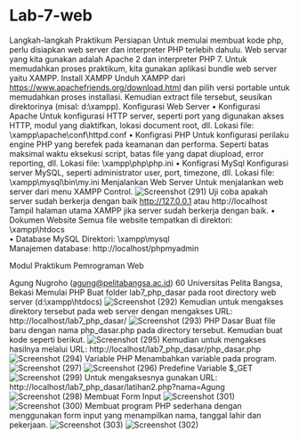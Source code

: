 # Lab-7-web
Langkah-langkah Praktikum
Persiapan
Untuk memulai membuat kode php, perlu disiapkan web server dan interpreter PHP
terlebih dahulu. Web servar yang kita gunakan adalah Apache 2 dan interpreter PHP 7.
Untuk memudahkan proses praktikum, kita gunakan aplikasi bundle web server yaitu
XAMPP.
Install XAMPP
Unduh XAMPP dari https://www.apachefriends.org/download.html dan pilih versi
portable untuk memudahkan proses installasi. Kemudian extract file tersebut, seusikan
direktorinya (misal: d:\xampp).
Konfigurasi Web Server
• Konfigurasi Apache
Untuk konfigurasi HTTP server, seperti port yang digunakan akses HTTP, modul
yang diaktifkan, lokasi document root, dll.
Lokasi file: \xampp\apache\conf\httpd.conf
• Konfigrasi PHP
Untuk konfigurasi perilaku engine PHP yang berefek pada keamanan dan performa.
Seperti batas maksimal waktu eksekusi script, batas file yang dapat diupload, error
reporting, dll.
Lokasi file: \xampp\php\php.ini
• Konfigrasi MySql
Konfigurasi server MySQL, seperti administrator user, port, timezone, dll.
Lokasi file: \xampp\mysql\bin\my.ini
Menjalankan Web Server
Untuk menjalankan web server dari menu XAMPP Control.
![Screenshot (291)](https://user-images.githubusercontent.com/72745059/169653324-270ef513-0325-4ed9-9df5-a58e27d69368.png)
Uji coba apakah server sudah berkerja dengan baik
http://127.0.0.1 atau http://localhost
Tampil halaman utama XAMPP jika server sudah berkerja dengan baik.
• Dokumen Website
Semua file website tempatkan di direktori: \xampp\htdocs\
• Database MySQL
Direktori: \xampp\mysql\
Manajemen database: http://localhost/phpmyadmin

Modul Praktikum Pemrograman Web

Agung Nugroho (agung@pelitabangsa.ac.id) 60
Universitas Pelita Bangsa, Bekasi
Memulai PHP
Buat folder lab7_php_dasar pada root directory web server (d:\xampp\htdocs)
![Screenshot (292)](https://user-images.githubusercontent.com/72745059/169653278-8878c18b-46ca-4c5f-b945-5553f1e5a73a.png)
Kemudian untuk mengakses direktory tersebut pada web server dengan mengakses URL:
http://localhost/lab7_php_dasar/
![Screenshot (293)](https://user-images.githubusercontent.com/72745059/169653379-bea63faf-0176-4354-9bf2-af0b2966c6f9.png)
PHP Dasar
Buat file baru dengan nama php_dasar.php pada directory tersebut. Kemudian buat
kode seperti berikut.
![Screenshot (295)](https://user-images.githubusercontent.com/72745059/169653395-9cdce78e-f61b-4b0a-bf40-535ed817770f.png)
Kemudian untuk mengakses hasilnya melalui URL:
http://localhost/lab7_php_dasar/php_dasar.php
![Screenshot (294)](https://user-images.githubusercontent.com/72745059/169653421-92a7ec46-e573-4b5a-b900-1065ee7ae3c4.png)
Variable PHP
Menambahkan variable pada program.
![Screenshot (297)](https://user-images.githubusercontent.com/72745059/169653441-84e19488-fbda-4a69-a551-734afd19978c.png)
![Screenshot (296)](https://user-images.githubusercontent.com/72745059/169653450-3ce0d0ad-4810-472b-9268-5e95d2a0a5ca.png)
Predefine Variable $_GET
![Screenshot (299)](https://user-images.githubusercontent.com/72745059/169653486-6095fc2a-e6fb-4bcf-9a96-31a6f38c69aa.png)
Untuk mengaksesnya gunakan URL:
http://localhost/lab7_php_dasar/latihan2.php?nama=Agung
![Screenshot (298)](https://user-images.githubusercontent.com/72745059/169653506-17db3970-e863-419a-b4bb-a0543a734ed5.png)
Membuat Form Input
![Screenshot (301)](https://user-images.githubusercontent.com/72745059/169653527-29583ee4-418c-4260-8b34-69ba1edaff34.png)
![Screenshot (300)](https://user-images.githubusercontent.com/72745059/169653556-4a696128-4c02-4bd4-986a-f686f9972a57.png)
Membuat program PHP sederhana dengan menggunakan form input yang menampilkan
nama, tanggal lahir dan pekerjaan.
![Screenshot (303)](https://user-images.githubusercontent.com/72745059/169653873-39231a5e-39e6-4f69-84c7-ddf36095060b.png)
![Screenshot (302)](https://user-images.githubusercontent.com/72745059/169653883-20e1ab60-82f8-4a38-a77d-7733acacf800.png)
